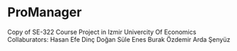 # ProManager
Copy of SE-322 Course Project in Izmir Univercity Of Economics
Collaburators: Hasan Efe Dinç
               Doğan Süle
               Enes Burak Özdemir
               Arda Şenyüz
               
                
